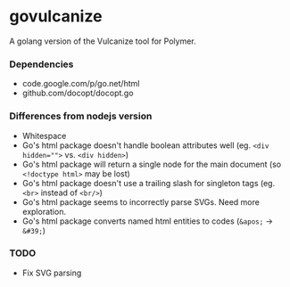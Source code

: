 # govulcanize

A golang version of the Vulcanize tool for Polymer.

### Dependencies

* code.google.com/p/go.net/html
* github.com/docopt/docopt.go

### Differences from nodejs version

* Whitespace
* Go's html package doesn't handle boolean attributes well (eg. `<div hidden="">` vs. `<div hidden>`)
* Go's html package will return a single node for the main document (so `<!doctype html>` may be lost)
* Go's html package doesn't use a trailing slash for singleton tags (eg. `<br>` instead of `<br/>`)
* Go's html package seems to incorrectly parse SVGs. Need more exploration.
* Go's html package converts named html entities to codes (`&apos;` -> `&#39;`)

### TODO

* Fix SVG parsing
